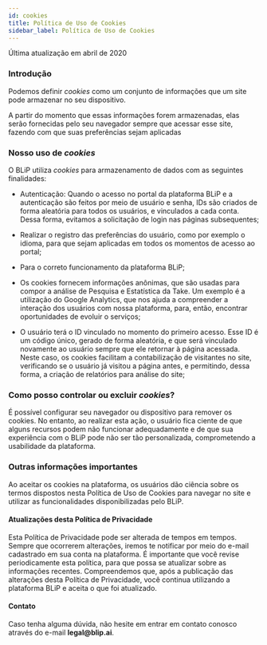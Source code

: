 ```yaml
---
id: cookies
title: Política de Uso de Cookies
sidebar_label: Política de Uso de Cookies
---
```


Última atualização em abril de 2020

### Introdução
Podemos definir *cookies* como um conjunto de informações que um site pode armazenar no seu dispositivo. 

A partir do momento que essas informações forem armazenadas, elas serão fornecidas pelo seu navegador sempre que acessar esse site, fazendo com que suas preferências sejam aplicadas


### Nosso uso de *cookies*
O BLiP utiliza *cookies* para armazenamento de dados com as seguintes finalidades:

* Autenticação: Quando o acesso no portal da plataforma BLiP e a autenticação são feitos por meio de usuário e senha, IDs são criados de forma aleatória para todos os usuários, e vinculados a cada conta. Dessa forma, evitamos a solicitação de login nas páginas subsequentes;<br>

* Realizar o registro das preferências do usuário, como por exemplo o idioma, para que sejam aplicadas em todos os momentos de acesso ao portal;<br>

* Para o correto funcionamento da plataforma BLiP;<br>

* Os cookies fornecem informações anônimas, que são usadas para compor a análise de Pesquisa e Estatística da Take. Um exemplo é a utilização do Google Analytics, que nos ajuda a compreender a interação dos usuários com nossa plataforma, para, então, encontrar oportunidades de evoluir o serviços; <br>

* O usuário terá o ID vinculado no momento do primeiro acesso. Esse ID é um código único, gerado de forma aleatória, e que será vinculado novamente ao usuário sempre que ele retornar à página acessada. Neste caso, os cookies facilitam a contabilização de visitantes no site, verificando se o usuário já visitou a página antes, e permitindo, dessa forma, a criação de relatórios para análise do site; <br>

### Como posso controlar ou excluir *cookies*?

É possível configurar seu navegador ou dispositivo para remover os cookies. No entanto, ao realizar esta ação, o usuário fica ciente de que alguns recursos podem não funcionar adequadamente e de que sua experiência com o BLiP pode não ser tão personalizada, comprometendo a usabilidade da plataforma.

### Outras informações importantes

Ao aceitar os cookies na plataforma, os usuários dão ciência sobre os termos dispostos nesta Política de Uso de Cookies para navegar no site e utilizar as funcionalidades disponibilizadas pelo BLiP.

#### Atualizações desta Política de Privacidade

Esta Política de Privacidade pode ser alterada de tempos em tempos. Sempre que ocorrerem alterações, iremos te notificar por meio do e-mail cadastrado em sua conta na plataforma. É importante que você revise periodicamente esta política, para que possa se atualizar sobre as informações recentes. Compreendemos que, após a publicação das alterações desta Política de Privacidade, você continua utilizando a plataforma BLiP e aceita o que foi atualizado.

#### Contato

Caso tenha alguma dúvida, não hesite em entrar em contato conosco através do e-mail **legal\@blip\.ai**.
